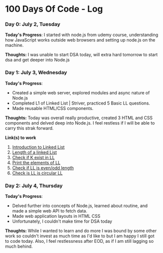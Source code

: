 # 100 Days Of Code - Log

### Day 0: July 2, Tuesday

**Today's Progress**: I started with node.js from udemy course, understanding how JavaScript works outside web browsers and setting up node.js on the machine.

**Thoughts:** I was unable to start DSA today, will extra hard tomorrow to start dsa and get deeper into Node.js

### Day 1: July 3, Wednesday

**Today's Progress**: 
- Created a simple web server, explored modules and async nature of Node.js
- Completed L1 of Linked List | Striver, practiced 5 Basic LL questions.
- Made reusable HTML/CSS components.

**Thoughts:** Today was overall really productive, created 3 HTML and CSS components and delved deep into Node.js. I feel restless if I will be able to carry this strak forward.

**Link(s) to work**
1. [Introduction to Linked List](https://practice.geeksforgeeks.org/problems/frequency-of-array-elements-1587115620/0)
2. [Length of a linked List](https://www.naukri.com/code360/problems/count-nodes-of-linked-list_5884?utm_source=youtube&utm_medium=affiliate&utm_campaign=Codestudio_Linkedlistseries&leftPanelTabValue=SUBMISSION)
3. [Check if K exist in LL](https://www.naukri.com/code360/problems/search-in-a-linked-list_975381?utm_source=youtube&utm_medium=affiliate&utm_campaign=Codestudio_Linkedlistseries&leftPanelTabValue=SUBMISSION)
4. [Print the elements of LL](https://www.geeksforgeeks.org/problems/print-linked-list-elements/1?page=1&category=Linked%20List&sortBy=difficulty)
5. [Check if LL is even/odd length](https://www.geeksforgeeks.org/problems/linked-list-length-even-or-odd/1?page=1&category=Linked%20List&sortBy=difficulty)
6. [Check is LL is circular LL](https://www.geeksforgeeks.org/problems/circular-linked-list/1?page=1&category=Linked%20List&sortBy=difficulty)

### Day 2: July 4, Thursday

**Today's Progress**: 
- Delved further into concepts of Node.js, learned about routine, and made a simple web API to fetch data.
- Made web application layouts in HTML CSS 
- Unfortunately, I couldn't make time for DSA today

**Thoughts:** While I wanted to learn and do more I was bound by some other work so couldn't invest as much time as I'd like to but I am happy I still got to code today. Also, I feel restlessness after EOD, as if I am still lagging so much behind. 

